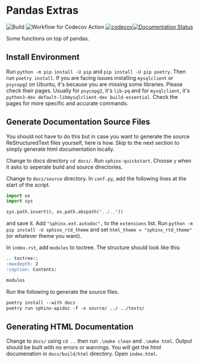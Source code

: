 # Pandas Extras

![Build](https://github.com/proafxin/pandas-utils/actions/workflows/tox_build.yml/badge.svg)
![Workflow for Codecov Action](https://github.com/proafxin/pd-extras/actions/workflows/codecov.yml/badge.svg)
[![codecov](https://codecov.io/gh/proafxin/pd-extras/branch/develop/graph/badge.svg?token=AQA0IJY4N1)](https://codecov.io/gh/proafxin/pd-extras)[![Documentation Status](https://readthedocs.org/projects/pd-extras/badge/?version=latest)](https://pd-extras.readthedocs.io/en/latest/?badge=latest)

Some functions on top of pandas.

## Install Environment

Run `python -m pip install -U pip` and `pip install -U pip poetry`. Then run `poetry install`. If you are facing issues installing `mysqlclient` or `psycopg2` on Ubuntu, it's because you are missing some libraries. Please check their pages. Usually for `psycopg2`, it's `lib-pq` and for `mysqlclient`, it's `python3-dev default-libmysqlclient-dev build-essential`. Check the pages for more specific and accurate commands.

## Generate Documentation Source Files

You should not have to do this but in case you want to generate the source ReStructuredText files yourself, here is how. Skip to the next section to simply generate html documentation locally.

Change to docs directory `cd docs/`. Run `sphinx-quickstart`. Choose `y` when it asks to seperate build and source directories.

Change to `docs/source` directory. In `conf.py`, add the following lines at the start of the script.

```python
import os
import sys

sys.path.insert(0, os.path.abspath("../.."))
```

and save it. Add `"sphinx.ext.autodoc",` to the `extensions` list. Run `python -m pip install -U sphinx_rtd_theme` and set `html_theme = "sphinx_rtd_theme"` (or whatever theme you want).

In `index.rst`, add `modules` to toctree. The structure should look like this:

```markdown
.. toctree::
:maxdepth: 2
:caption: Contents:

modules
```

Run the following to generate the source files.

```markdown
poetry install --with docs
poetry run sphinx-apidoc -f -o source/ ../ ../tests/
```

## Generating HTML Documentation

Change to `docs/` using `cd ..` then run `.\make clean` and `.\make html`. Output should be built with no errors or warnings. You will get the html documenation in `docs/build/html` directory. Open `index.html`.

